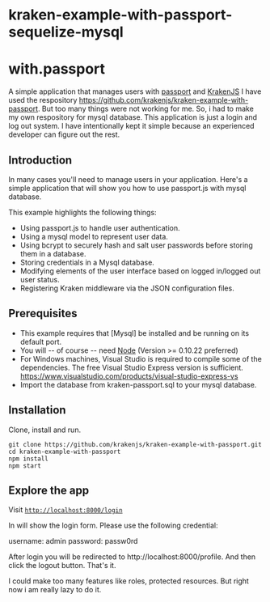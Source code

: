 # kraken-example-with-passport-sequelize-mysql

# with.passport

A simple application that manages users with [passport](http://passportjs.org/) and [KrakenJS](http://www.krakenjs.com)
I have used the respository https://github.com/krakenjs/kraken-example-with-passport. But too many things were not working for me. So, i had to make my own respository for mysql database. This application is just a login and log out system. I have intentionally kept it simple because an experienced developer can figure out the rest.

## Introduction
In many cases you'll need to manage users in your application. Here's a simple application that will show you how to use passport.js with mysql database.

This example highlights the following things:

* Using passport.js to handle user authentication.
* Using a mysql model to represent user data.
* Using bcrypt to securely hash and salt user passwords before storing them in a database.
* Storing credentials in a Mysql database.
* Modifying elements of the user interface based on logged in/logged out user status.
* Registering Kraken middleware via the JSON configuration files.


## Prerequisites
* This example requires that [Mysql] be installed and be running on its default port.
* You will -- of course -- need [Node](http://nodejs.org) (Version >= 0.10.22 preferred)
* For Windows machines, Visual Studio is required to compile some of the dependencies. The free Visual Studio Express version is sufficient. https://www.visualstudio.com/products/visual-studio-express-vs
* Import the database from kraken-passport.sql to your mysql database.

## Installation
Clone, install and run.

```shell
git clone https://github.com/krakenjs/kraken-example-with-passport.git
cd kraken-example-with-passport
npm install
npm start
```

## Explore the app

Visit [`http://localhost:8000/login`](http://localhost:8000/login)

In will show the login form. Please use the following credential:

username: admin
password: passw0rd

After login you will be redirected to http://localhost:8000/profile. And then click the logout button. That's it.

I could make too many features like roles, protected resources. But right now i am really lazy to do it.


